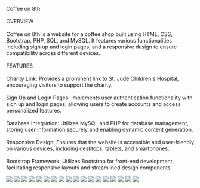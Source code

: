 Coffee on 8th
<br>
<br>
OVERVIEW
<br>
<br>
Coffee on 8th is a website for a coffee shop built using HTML, CSS, Bootstrap, PHP, SQL, and MySQL. It features various functionalities including sign up and login pages, and a responsive design to ensure compatibility across different devices.
<br>
<br>
FEATURES
<br>
<br>
Charity Link: Provides a prominent link to St. Jude Children's Hospital, encouraging visitors to support the charity.
<br>
<br>
Sign Up and Login Pages: Implements user authentication functionality with sign up and login pages, allowing users to create accounts and access personalized features.
<br>
<br>
Database Integration: Utilizes MySQL and PHP for database management, storing user information securely and enabling dynamic content generation.
<br>
<br>
Responsive Design: Ensures that the website is accessible and user-friendly on various devices, including desktops, tablets, and smartphones.
<br>
<br>
Bootstrap Framework: Utilizes Bootstrap for front-end development, facilitating responsive layouts and streamlined design components.

![](images/CHOME-1.jpg)
![](images/CHOME-2.jpg)
![](images/CHOME-3.jpg)
![](images/CMENU-1.jpg)
![](images/CMENU-2.jpg)
![](images/CMENU-4.jpg)
![](images/CMENU-5.jpg)
![](images/CMENU-6.jpg)
![](images/C-COMPANY1.jpg)
![](images/CCOMPANY-2.jpg)
![](images/CCOMPANY-3.jpg)
![](images/CCOMPANY-4.jpg)
![](images/CCAREERS-1.jpg)
![](images/CCAREERS-2.jpg)
![](images/CCAREERS-3.jpg)
![](images/CCAREERS-4.jpg)
![](images/CLOGIN.jpg)
![](images/CSIGNUP.jpg)


